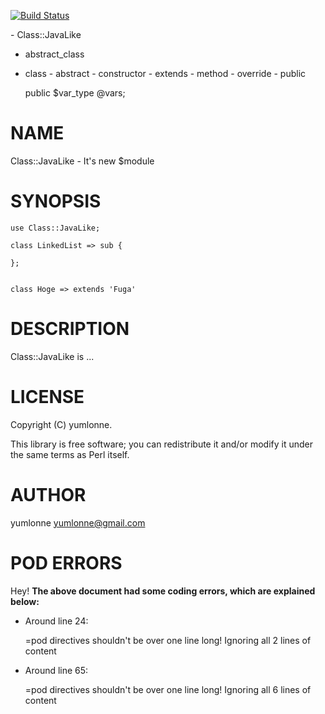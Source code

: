 [![Build Status](https://travis-ci.org/yumlonne/p5-Class-JavaLike.svg?branch=master)](https://travis-ci.org/yumlonne/p5-Class-JavaLike)

\- Class::JavaLike
  - abstract\_class
  - class
\- abstract
\- constructor
\- extends
\- method
\- override
\- public

    public $var_type @vars;

# NAME

Class::JavaLike - It's new $module

# SYNOPSIS

    use Class::JavaLike;

    class LinkedList => sub {

    };


    class Hoge => extends 'Fuga'

# DESCRIPTION

Class::JavaLike is ...

# LICENSE

Copyright (C) yumlonne.

This library is free software; you can redistribute it and/or modify
it under the same terms as Perl itself.

# AUTHOR

yumlonne <yumlonne@gmail.com>

# POD ERRORS

Hey! **The above document had some coding errors, which are explained below:**

- Around line 24:

    &#x3d;pod directives shouldn't be over one line long!  Ignoring all 2 lines of content

- Around line 65:

    &#x3d;pod directives shouldn't be over one line long!  Ignoring all 6 lines of content
